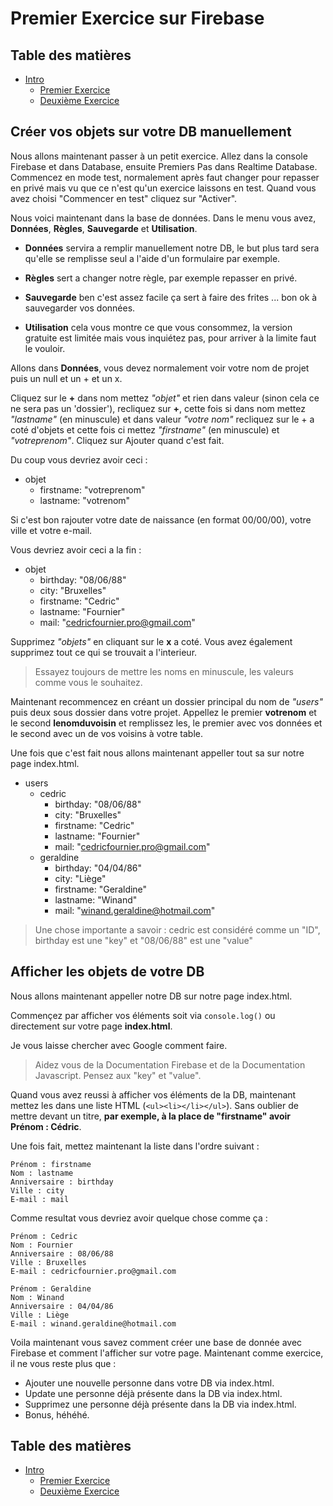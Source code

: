# Premier Exercice sur Firebase

## Table des matières

  - [Intro](intro.md)
    - [Premier Exercice](exercice01.md)
    - [Deuxième Exercice](exercice02.md)

## Créer vos objets sur votre DB manuellement

Nous allons maintenant passer à un petit exercice. Allez dans la console Firebase et dans Database, ensuite Premiers Pas dans Realtime Database.
Commencez en mode test, normalement après faut changer pour repasser en privé mais vu que ce n'est qu'un exercice laissons en test. Quand vous avez choisi "Commencer en test" cliquez sur "Activer".

Nous voici maintenant dans la base de données. Dans le menu vous avez, **Données**, **Règles**, **Sauvegarde** et **Utilisation**.

- **Données** servira a remplir manuellement notre DB, le but plus tard sera qu'elle se remplisse seul a l'aide d'un formulaire par exemple.

- **Règles** sert a changer notre règle, par exemple repasser en privé.

- **Sauvegarde** ben c'est assez facile ça sert à faire des frites ... bon ok à sauvegarder vos données.

- **Utilisation** cela vous montre ce que vous consommez, la version gratuite est limitée mais vous inquiétez pas, pour arriver à la limite faut le vouloir.


Allons dans **Données**, vous devez normalement voir votre nom de projet puis un null et un + et un x.

Cliquez sur le **+** dans nom mettez *"objet"* et rien dans valeur (sinon cela ce ne sera pas un 'dossier'), recliquez sur **+**, cette fois si dans nom mettez *"lastname"* (en minuscule) et dans valeur *"votre nom"* recliquez sur le + a coté d'objets et cette fois ci mettez *"firstname"* (en minuscule) et *"votreprenom"*. Cliquez sur Ajouter quand c'est fait.

Du coup vous devriez avoir ceci :

- objet
  - firstname: "votreprenom"
  - lastname: "votrenom"

Si c'est bon rajouter votre date de naissance (en format 00/00/00), votre ville et votre e-mail.

Vous devriez avoir ceci a la fin :

- objet
  - birthday: "08/06/88"
  - city: "Bruxelles"
  - firstname: "Cedric"
  - lastname: "Fournier"
  - mail: "cedricfournier.pro@gmail.com"


Supprimez *"objets"* en cliquant sur le **x** a coté.
Vous avez également supprimez tout ce qui se trouvait a l'interieur.

> Essayez toujours de mettre les noms en minuscule, les valeurs comme vous le souhaitez.

Maintenant recommencez en créant un dossier principal du nom de *"users"* puis deux sous dossier dans votre projet. Appellez le premier **votrenom** et le second **lenomduvoisin** et remplissez les, le premier avec vos données et le second avec un de vos voisins à votre table.

Une fois que c'est fait nous allons maintenant appeller tout sa sur notre page index.html.

- users
  - cedric
    - birthday: "08/06/88"
    - city: "Bruxelles"
    - firstname: "Cedric"
    - lastname: "Fournier"
    - mail: "cedricfournier.pro@gmail.com"
  - geraldine
    - birthday: "04/04/86"
    - city: "Liège"
    - firstname: "Geraldine"
    - lastname: "Winand"
    - mail: "winand.geraldine@hotmail.com"

> Une chose importante a savoir : cedric est considéré comme un "ID", birthday est une "key" et "08/06/88" est une "value"


## Afficher les objets de votre DB

Nous allons maintenant appeller notre DB sur notre page index.html.

Commençez par afficher vos éléments soit via `console.log()` ou directement sur votre page **index.html**.

Je vous laisse chercher avec Google comment faire.

> Aidez vous de la Documentation Firebase et de la Documentation Javascript. Pensez aux "key" et "value".

Quand vous avez reussi à afficher vos éléments de la DB, maintenant mettez les dans une liste HTML (`<ul><li></li></ul>`). Sans oublier de mettre devant un titre, **par exemple, à la place de "firstname" avoir Prénom : Cédric**.

Une fois fait, mettez maintenant la liste dans l'ordre suivant :

    Prénom : firstname
    Nom : lastname
    Anniversaire : birthday
    Ville : city
    E-mail : mail

Comme resultat vous devriez avoir quelque chose comme ça :

    Prénom : Cedric
    Nom : Fournier
    Anniversaire : 08/06/88
    Ville : Bruxelles
    E-mail : cedricfournier.pro@gmail.com

    Prénom : Geraldine
    Nom : Winand
    Anniversaire : 04/04/86
    Ville : Liège
    E-mail : winand.geraldine@hotmail.com

Voila maintenant vous savez comment créer une base de donnée avec Firebase et comment l'afficher sur votre page. Maintenant comme exercice, il ne vous reste plus que :
  - Ajouter une nouvelle personne dans votre DB via index.html.
  - Update une personne déjà présente dans la DB via index.html.
  - Supprimez une personne déjà présente dans la DB via index.html.
  - Bonus, héhéhé.

## Table des matières

  - [Intro](intro.md)
    - [Premier Exercice](exercice01.md)
    - [Deuxième Exercice](exercice02.md)
